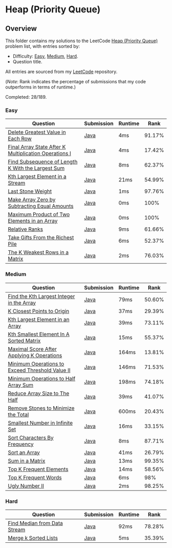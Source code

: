 # Heap (Priority Queue)

## Overview
This folder contains my solutions to the LeetCode [Heap (Priority Queue)](https://leetcode.com/problem-list/heap-priority-queue/) problem list,
with entries sorted by:
- Difficulty: [Easy](#easy), [Medium](#medium), [Hard](#hard).
- Question title.

All entries are sourced from my [LeetCode](https://github.com/shumarb/leetcode) repository.

(*Note*: Rank indicates the percentage of submissions that my code outperforms in terms of runtime.)

Completed: 28/189.

### Easy
| Question                                                                                                                                                  | Submission                                                                                                                   | Runtime | Rank   |
|-----------------------------------------------------------------------------------------------------------------------------------------------------------|------------------------------------------------------------------------------------------------------------------------------|---------|--------|
| [Delete Greatest Value in Each Row](https://leetcode.com/problems/delete-greatest-value-in-each-row/description/)                                         | [Java](https://github.com/shumarb/leetcode/blob/main/submissions/java/DeleteGreatestValueInEachRow.java)                     | 4ms     | 91.17% |
| [Final Array State After K Multiplication Operations I](https://leetcode.com/problems/final-array-state-after-k-multiplication-operations-i/description/) | [Java](https://github.com/shumarb/leetcode/blob/main/submissions/java/FinalArrayStateAfterKMultiplicationOperationsOne.java) | 4ms     | 17.42% |
| [Find Subsequence of Length K With the Largest Sum](https://leetcode.com/problems/find-subsequence-of-length-k-with-the-largest-sum/description/)         | [Java](https://github.com/shumarb/leetcode/blob/main/submissions/java/FindSubsequenceOfLengthKWithTheLargestSum.java)        | 8ms     | 62.37% |
| [Kth Largest Element in a Stream](https://leetcode.com/problems/kth-largest-element-in-a-stream/description/)                                             | [Java](https://github.com/shumarb/leetcode/blob/main/submissions/java/KthLargest.java)                                       | 21ms    | 54.99% |
| [Last Stone Weight](https://leetcode.com/problems/last-stone-weight/description/)                                                                         | [Java](https://github.com/shumarb/leetcode/blob/main/submissions/java/LastStoneWeight.java)                                  | 1ms     | 97.76% |
| [Make Array Zero by Subtracting Equal Amounts](https://leetcode.com/problems/make-array-zero-by-subtracting-equal-amounts/description/)                   | [Java](https://github.com/shumarb/leetcode/blob/main/submissions/java/MakeArrayZeroBySubtractingEqualAmounts.java)           | 0ms     | 100%   |
| [Maximum Product of Two Elements in an Array](https://leetcode.com/problems/maximum-product-of-two-elements-in-an-array/description/)                     | [Java](https://github.com/shumarb/leetcode/blob/main/submissions/java/MaximumProductOfTwoElementsInAnArray.java)             | 0ms     | 100%   |
| [Relative Ranks](https://leetcode.com/problems/relative-ranks/description/)                                                                               | [Java](https://github.com/shumarb/leetcode/blob/main/submissions/java/RelativeRanks.java)                                    | 9ms     | 61.66% |
| [Take Gifts From the Richest Pile](https://leetcode.com/problems/take-gifts-from-the-richest-pile/description/)                                           | [Java](https://github.com/shumarb/leetcode/blob/main/submissions/java/TakeGiftsFromTheRichestPile.java)                      | 6ms     | 52.37% |
| [The K Weakest Rows in a Matrix](https://leetcode.com/problems/the-k-weakest-rows-in-a-matrix/description/)                                               | [Java](https://github.com/shumarb/leetcode/blob/main/submissions/java/TheKWeakestRowsInAMatrix.java)                         | 2ms     | 76.03% |

### Medium
| Question                                                                                                                                      | Submission                                                                                                             | Runtime | Rank   |
|-----------------------------------------------------------------------------------------------------------------------------------------------|------------------------------------------------------------------------------------------------------------------------|---------|--------|
| [Find the Kth Largest Integer in the Array](https://leetcode.com/problems/find-the-kth-largest-integer-in-the-array/description/)             | [Java](https://github.com/shumarb/leetcode/blob/main/submissions/java/FindTheDuplicateNumber.java)                     | 79ms    | 50.60% |
| [K Closest Points to Origin](https://leetcode.com/problems/k-closest-points-to-origin/description/)                                           | [Java](https://github.com/shumarb/leetcode/blob/main/submissions/java/KClosestPointsToOrigin.java)                     | 37ms    | 29.39% |
| [Kth Largest Element in an Array](https://leetcode.com/problems/kth-largest-element-in-an-array/description/)                                 | [Java](https://github.com/shumarb/leetcode/blob/main/submissions/java/KthLargestElementInAnArray.java)                 | 39ms    | 73.11% |
| [Kth Smallest Element In A Sorted Matrix](https://leetcode.com/problems/kth-smallest-element-in-a-sorted-matrix/description/)                 | [Java](https://github.com/shumarb/leetcode/blob/main/submissions/java/KthSmallestElementInASortedMatrix.java)          | 15ms    | 55.37% |
| [Maximal Score After Applying K Operations](https://leetcode.com/problems/maximal-score-after-applying-k-operations/description/)             | [Java](https://github.com/shumarb/leetcode/blob/main/submissions/java/MaximalScoreAfterApplyingKOperations.java)       | 164ms   | 13.81% |
| [Minimum Operations to Exceed Threshold Value II](https://leetcode.com/problems/minimum-operations-to-exceed-threshold-value-ii/description/) | [Java](https://github.com/shumarb/leetcode/blob/main/submissions/java/MinimumOperationsToExceedThresholdValueTwo.java) | 146ms   | 71.53% |
| [Minimum Operations to Half Array Sum](https://leetcode.com/problems/minimum-operations-to-halve-array-sum/description/)                      | [Java](https://github.com/shumarb/leetcode/blob/main/submissions/java/MinimumOperationsToHalfArraySum.java)            | 198ms   | 74.18% |
| [Reduce Array Size to The Half](https://leetcode.com/problems/reduce-array-size-to-the-half/description/)                                     | [Java](https://github.com/shumarb/leetcode/blob/main/submissions/java/ReduceArraySizeToTheHalf.java)                   | 39ms    | 41.07% |
| [Remove Stones to Minimize the Total](https://leetcode.com/problems/remove-stones-to-minimize-the-total/description/)                         | [Java](https://github.com/shumarb/leetcode/blob/main/submissions/java/RemoveStonesToMinimizeTheTotal.java)             | 600ms   | 20.43% |
| [Smallest Number in Infinite Set](https://leetcode.com/problems/smallest-number-in-infinite-set/description/)                                 | [Java](https://github.com/shumarb/leetcode/blob/main/submissions/java/SmallestInfiniteSet.java)                        | 16ms    | 33.15% |
| [Sort Characters By Frequency](https://leetcode.com/problems/sort-characters-by-frequency/description/)                                       | [Java](https://github.com/shumarb/leetcode/blob/main/submissions/java/SortCharactersByFrequency.java)                  | 8ms     | 87.71% |
| [Sort an Array](https://leetcode.com/problems/sort-an-array/description/)                                                                     | [Java](https://github.com/shumarb/leetcode/blob/main/submissions/java/SortAnArray.java)                                | 41ms    | 26.79% |
| [Sum in a Matrix](https://leetcode.com/problems/sum-in-a-matrix/description/)                                                                 | [Java](https://github.com/shumarb/leetcode/blob/main/submissions/java/SumInAMatrix.java)                               | 13ms    | 99.35% |
| [Top K Frequent Elements](https://leetcode.com/problems/top-k-frequent-elements/description/)                                                 | [Java](https://github.com/shumarb/leetcode/blob/main/submissions/java/TopKFrequentElements.java)                       | 14ms    | 58.56% |
| [Top K Frequent Words](https://leetcode.com/problems/top-k-frequent-words/description/)                                                       | [Java](https://github.com/shumarb/leetcode/blob/main/submissions/java/TopKFrequentWords.java)                          | 6ms     | 98%    | 
| [Ugly Number II](https://leetcode.com/problems/ugly-number-ii/description/)                                                                   | [Java](https://github.com/shumarb/leetcode/blob/main/submissions/java/UglyNumberTwo.java)                              | 2ms     | 98.25% | 

### Hard
| Question                                                                                                | Submission                                                                                    | Runtime | Rank   |
|---------------------------------------------------------------------------------------------------------|-----------------------------------------------------------------------------------------------|---------|--------|
| [Find Median from Data Stream](https://leetcode.com/problems/find-median-from-data-stream/description/) | [Java](https://github.com/shumarb/leetcode/blob/main/submissions/java/MedianFinder.java)      | 92ms    | 78.28% |
| [Merge k Sorted Lists](https://leetcode.com/problems/merge-k-sorted-lists/description/)                 | [Java](https://github.com/shumarb/leetcode/blob/main/submissions/java/MergeKSortedLists.java) | 5ms     | 35.39% |
